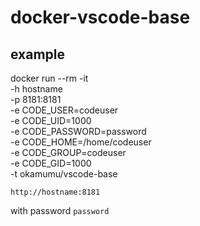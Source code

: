 # docker-vscode-base

## example

docker run --rm -it \
  -h hostname \
  -p 8181:8181 \
  -e CODE_USER=codeuser \
  -e CODE_UID=1000 \
  -e CODE_PASSWORD=password \
  -e CODE_HOME=/home/codeuser \
  -e CODE_GROUP=codeuser \
  -e CODE_GID=1000 \
  -t okamumu/vscode-base

```
http://hostname:8181
```
with password `password`
